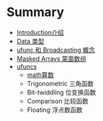 # Summary

* [Introduction介绍](README.md)
* [Data 类型](chapter1.md)
* [ufunc 和 Broadcasting 概念](ufunc-broadcasting.md)
* [Masked Arrays 蒙面数组](masked-arrays.md)
* [ufuncs](ufuncs.md)
  * [math算数](ufuncs/math.md)
  * Trigonometric 三角函数
  * Bit-twiddling 位变换函数
  * Comparison 比较函数
  * Floating 浮点数函数


